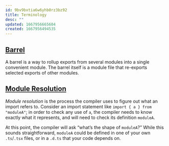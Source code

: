 ```yaml
---
id: 9bv9bxtia6w6yhb0rz3bz92
title: Terminology
desc: ""
updated: 1667956665604
created: 1667956494535
---
```


## [Barrel](https://basarat.gitbook.io/typescript/main-1/barrel)

A barrel is a way to rollup exports from several modules into a single convenient module. The barrel itself is a module file that re-exports selected exports of other modules.

## [Module Resolution](https://www.typescriptlang.org/docs/handbook/module-resolution.html)

_Module resolution_ is the process the compiler uses to figure out what an import refers to. Consider an import statement like `import { a } from "moduleA"`; in order to check any use of `a`, the compiler needs to know exactly what it represents, and will need to check its definition `moduleA`.

At this point, the compiler will ask “what’s the shape of `moduleA`?” While this sounds straightforward, `moduleA` could be defined in one of your own `.ts`/`.tsx` files, or in a `.d.ts` that your code depends on.
